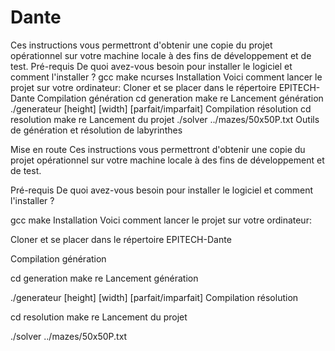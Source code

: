 # Dante
Ces instructions vous permettront d'obtenir une copie du projet opérationnel sur votre machine locale à des fins de développement et de test.  Pré-requis De quoi avez-vous besoin pour installer le logiciel et comment l'installer ?  gcc make ncurses Installation Voici comment lancer le projet sur votre ordinateur:  Cloner et se placer dans le répertoire EPITECH-Dante  Compilation génération  cd generation make re Lancement génération  ./generateur [height] [width] [parfait/imparfait] Compilation résolution  cd resolution make re Lancement du projet  ./solver ../mazes/50x50P.txt 
Outils de génération et résolution de labyrinthes

Mise en route
Ces instructions vous permettront d'obtenir une copie du projet opérationnel sur votre machine locale à des fins de développement et de test.

Pré-requis
De quoi avez-vous besoin pour installer le logiciel et comment l'installer ?

gcc
make
Installation
Voici comment lancer le projet sur votre ordinateur:

Cloner et se placer dans le répertoire EPITECH-Dante

Compilation génération

cd generation
make re
Lancement génération

./generateur [height] [width] [parfait/imparfait]
Compilation résolution

cd resolution
make re
Lancement du projet

./solver ../mazes/50x50P.txt
